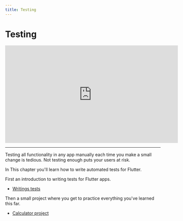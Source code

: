 ```yaml
---
title: Testing
---
```


# Testing

<iframe width="560" height="315" src="https://www.youtube-nocookie.com/embed/oCyXsHC-lQ4?si=IhtJxa2huUzW3yyE" title="YouTube video player" frameborder="0" allow="accelerometer; autoplay; clipboard-write; encrypted-media; gyroscope; picture-in-picture; web-share" allowfullscreen></iframe>

---

Testing all functionality in any app manually each time you make a small change
is tedious.
Not testing enough puts your users at risk.

In This chapter you'll learn how to write automated tests for Flutter.

First an introduction to writing tests for Flutter apps.

- [Writings tests](writing-tests)

Then a small project where you get to practice everything you've learned this
far.

- [Calculator project](calculator-project)
